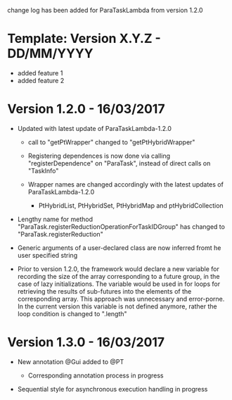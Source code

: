 change log has been added for ParaTaskLambda from version 1.2.0

Template:
Version X.Y.Z - DD/MM/YYYY
==========================
- added feature 1
- added feature 2


Version 1.2.0 - 16/03/2017
==========================
- Updated with latest update of ParaTaskLambda-1.2.0
  
  * call to "getPtWrapper" changed to "getPtHybridWrapper"
 
  * Registering dependences is now done via calling "registerDependence"
    on "ParaTask", instead of direct calls on "TaskInfo"

  * Wrapper names are changed accordingly with the latest updates of 
    ParaTaskLambda-1.2.0
    
    - PtHybridList, PtHybridSet, PtHybridMap and ptHybridCollection

- Lengthy name for method "ParaTask.registerReductionOperationForTaskIDGroup"
  has changed to "ParaTask.registerReduction"

- Generic arguments of a user-declared class are now inferred fromt he user
  specified string

- Prior to version 1.2.0, the framework would declare a new variable for 
  recording the size of the array corresponding to a future group, in the
  case of lazy initializations. The variable would be used in for loops 
  for retrieving the results of sub-futures into the elements of the 
  corresponding array. This approach was unnecessary and error-porne. In 
  the current version this variable is not defined anymore, rather the 
  loop condition is changed to "<arrayName>.length" 

Version 1.3.0 - 16/03/2017
==========================
- New annotation @Gui added to @PT
  * Corresponding annotation process in progress

- Sequential style for asynchronous execution handling in progress